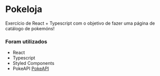 # Pokeloja

Exercício de React + Typescript com o objetivo de fazer uma página 
de catálogo de pokemóns!

### Foram utilizados
- React
- Typescript
- Styled Components
- PokeAPI [PokeAPI](https://pokeapi.co/)
